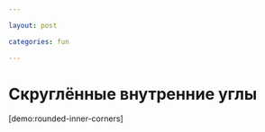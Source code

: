 ```yaml
---

layout: post

categories: fun

---
```


# Скруглённые внутренние углы

[demo:rounded-inner-corners]
